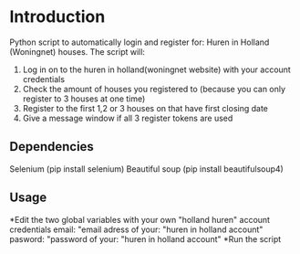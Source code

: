 # **Introduction**
Python script to automatically login and register for: Huren in Holland (Woningnet) houses. 
The script will:

  1. Log in on to the huren in holland(woningnet website) with your account credentials
  2. Check the  amount of houses you registered to (because you can only register to 3 houses at one time)
  3. Register to the first 1,2 or 3 houses on that have first closing date
  4. Give a message window if all 3 register tokens are used

## **Dependencies**
  Selenium (pip install selenium)
  Beautiful soup (pip install beautifulsoup4)

## **Usage**
  *Edit the two global variables with your own "holland huren" account credentials
    email: "email adress of your: "huren in holland account"
    pasword: "password of your: "huren in holland account"
  *Run the script
  
